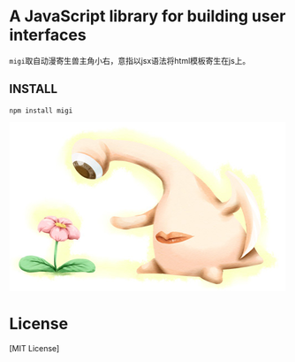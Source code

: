 # A JavaScript library for building user interfaces

`migi`取自动漫寄生兽主角小右，意指以jsx语法将html模板寄生在js上。

## INSTALL
```
npm install migi
```

[![logo](https://raw.githubusercontent.com/migijs/migi/master/logo.jpg)](https://github.com/migijs/migi)

# License
[MIT License]
